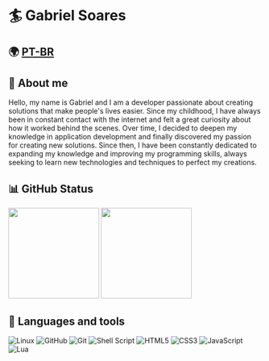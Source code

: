 # 🏄 Gabriel Soares
## 🌍 [PT-BR](https://github.com/gabrielmendezsoares/gabrielmendezsoares/blob/main/README.md) 
## 📌 About me

Hello, my name is Gabriel and I am a developer passionate about creating solutions that make people's lives easier. Since my childhood, I have always been in constant contact with the internet and felt a great curiosity about how it worked behind the scenes. Over time, I decided to deepen my knowledge in application development and finally discovered my passion for creating new solutions. Since then, I have been constantly dedicated to expanding my knowledge and improving my programming skills, always seeking to learn new technologies and techniques to perfect my creations.

## 📊 GitHub Status

<div align="left">
  <img height="180em" src="https://github-readme-stats.vercel.app/api?username=gabrielmendezsoares&show_icons=true&theme=onedark&include_all_commits=true&count_private=true"/>
  <img height="180em" src="https://github-readme-stats.vercel.app/api/top-langs/?username=gabrielmendezsoares&layout=compact&langs_count=10&theme=onedark"/>
</div>

## 🧰 Languages and tools

<div align="left">
  <img src="https://img.shields.io/badge/Linux-FCC624?style=for-the-badge&logo=linux&logoColor=black" alt="Linux">
  <img src="https://img.shields.io/badge/github-%23121011.svg?style=for-the-badge&logo=github&logoColor=white" alt="GitHub">
  <img src="https://img.shields.io/badge/git-%23F05033.svg?style=for-the-badge&logo=git&logoColor=white" alt="Git">
  <img src="https://img.shields.io/badge/shell_script-%23121011.svg?style=for-the-badge&logo=gnu-bash&logoColor=white" alt="Shell Script">
  <img src="https://img.shields.io/badge/html5-%23E34F26.svg?style=for-the-badge&logo=html5&logoColor=white" alt="HTML5">
  <img src="https://img.shields.io/badge/css3-%231572B6.svg?style=for-the-badge&logo=css3&logoColor=white" alt="CSS3">
  <img src="https://img.shields.io/badge/javascript-%23323330.svg?style=for-the-badge&logo=javascript&logoColor=%23F7DF1E" alt="JavaScript">
  <img src="https://img.shields.io/badge/lua-%232C2D72.svg?style=for-the-badge&logo=lua&logoColor=white" alt="Lua">
</div>
